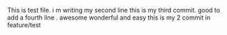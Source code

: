 This is test file.
i m writing my second line
this is my third commit.
good to add a fourth line .
awesome
wonderful and easy
this is my 2 commit in feature/test
